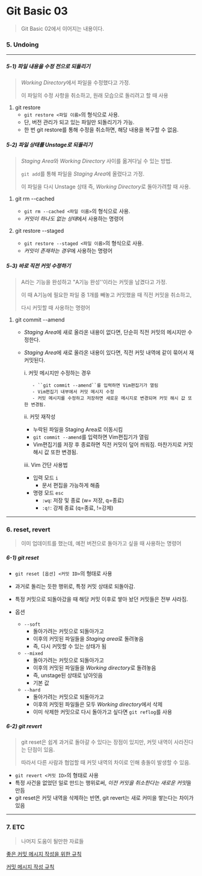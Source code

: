 # Git Basic 03

> Git Basic 02에서 이어지는 내용이다.



### 5. Undoing

---

##### 5-1) 파일 내용을 수정 전으로 되돌리기

> *Working Directory*에서 파일을 수정했다고 가정. 
>
> 이 파일의 수정 사항을 취소하고, 원래 모습으로 돌리려고 할 때 사용



1. git restore
   - ``git restore <파일 이름>``의 형식으로 사용.
   - 단, 버전 관리가 되고 있는 파일만 되돌리기가 가능.
   - 한 번 git restore를 통해 수정을 취소하면, 해당 내용을 복구할 수 없음.



##### 5-2) 파일 상태를 Unstage로 되돌리기

> *Staging Area*와 *Working Directory* 사이를 옮겨다닐 수 있는 방법.
>
> ``git add``를 통해 파일을 *Staging Area*에 올렸다고 가정.
>
> 이 파일을 다시 Unstage 상태 즉, *Working Directory*로 돌아가려할 때 사용.



1. git rm --cached

   - ``git rm --cached <파일 이름>``의 형식으로 사용.
   - *커밋이 하나도 없는 상태*에서 사용하는 명령어 

   

2. git restore --staged 

   - ``git restore --staged <파일 이름>``의 형식으로 사용.
   - *커밋이 존재하는 경우*에 사용하는 명령어



##### 5-3) 바로 직전 커밋 수정하기

> A라는 기능을 완성하고 "A기능 완성''이라는 커밋을 남겼다고 가정.
>
> 이 때 A기능에 필요한 파일 중 1개를 빼놓고 커밋했을 때 직전 커밋을 취소하고, 
>
> 다시 커밋할 때 사용하는 명령어



1. git commit --amend

   - *Staging Area*에 새로 올라온 내용이 없다면, 단순히 직전 커밋의 메시지만 수정한다.

   - *Staging Area*에 새로 올라온 내용이 있다면, 직전 커밋 내역에 같이 묶어서 재커밋된다.

     

     i. 커밋 메시지만 수정하는 경우

     		- ``git commit --amend``를 입력하면 Vim편집기가 열림
     		- Vim편집기 내부에서 커밋 메시지 수정
     		- 커밋 메시지를 수정하고 저장하면 새로운 메시지로 변경되며 커밋 해시 값 또한 변경됨.

     

     ii. 커밋 재작성

     - 누락된 파일을 Staging Area로 이동시킴
     - ``git commit --amend``를 입력하면 Vim편집기가 열림
     - Vim편집기를 저장 후 종료하면 직전 커밋이 덮어 씌워짐. 마찬가지로 커밋 해시 값 또한 변경됨.

     

     iii. Vim 간단 사용법

     - 입력 모드 ``i``
       - 문서 편집을 가능하게 해줌
     - 명령 모드 ``esc``
       - ``:wq``: 저장 및 종료 (w= 저장, q=종료)
       - ``:q!``: 강제 종료 (q=종료, !=강제)

---



### 6. reset, revert

> 이미 업데이트를 했는데, 예전 버전으로 돌아가고 싶을 때 사용하는 명령어



##### 6-1) git reset

- ``git reset [옵션] <커밋 ID>``의 형태로 사용
- 과거로 돌리는 듯한 행위로, 특정 커밋 상태로 되돌아감.
- 특정 커밋으로 되돌아갔을 때 해당 커밋 이후로 쌓아 놨던 커밋들은 전부 사라짐.

- 옵션
  - ``--soft``
    - 돌아가려는 커밋으로 되돌아가고
    - 이후의 커밋된 파일들을 *Staging area*로 돌려놓음
    - 즉, 다시 커밋할 수 있는 상태가 됨
  - ``--mixed``
    - 돌아가려는 커밋으로 되돌아가고
    - 이후의 커밋된 파일들을 *Working directory*로 돌려놓음
    - 즉, unstage된 상태로 남아잇음
    - 기본 값
  - ``--hard``
    - 돌아가려는 커밋으로 되돌아가고
    - 이후의 커밋된 파일들은 모두 *Working directory*에서 삭제
    - 이미 삭제한 커밋으로 다시 돌아가고 싶다면 ``git reflog``를 사용



##### 6-2) git revert

> git reset은 쉽게 과거로 돌아갈 수 있다는 장점이 있지만, 커밋 내역이 사라진다는 단점이 있음.
>
> 따라서 다른 사람과 협업할 때 커밋 내역의 차이로 인해 충돌이 발생할 수 있음.



- ``git revert <커밋 ID>``의 형태로 사용
- 특정 사건을 없었던 일로 만드는 행위로써, *이전 커밋을 취소한다는 새로운 커밋*을 만듬
- git reset은 커밋 내역을 삭제하는 반면, git revert는 새로 커미을 쌓는다는 차이가 있음

---



### 7. ETC

> 나머지 도움이 될만한 자료들



[좋은 커밋 메시지 작성을 위한 규칙](https://beomseok95.tistory.com/328)

[커밋 메시지 작성 규칙](https://gist.github.com/stephenparish/9941e89d80e2bc58a153)